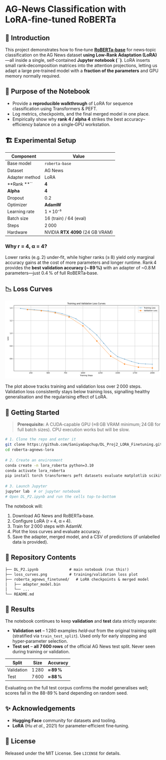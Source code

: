 # AG‑News Classification with LoRA‑fine‑tuned RoBERTa



## 📖 Introduction

This project demonstrates how to fine‑tune [**RoBERTa‑base**](https://arxiv.org/abs/1907.11692) for news‑topic classification on the AG News dataset **using Low‑Rank Adaptation (LoRA)**—all inside a single, self‑contained **Jupyter notebook (**``**)**.  LoRA inserts small rank‑decomposition matrices into the attention projections, letting us adapt a large pre‑trained model with a **fraction of the parameters** and GPU memory normally required.

## 🎯 Purpose of the Notebook

- Provide a **reproducible walkthrough** of LoRA for sequence classification using Transformers & PEFT.
- Log metrics, checkpoints, and the final merged model in one place.
- Empirically show why **rank 4 / alpha 4** strikes the best accuracy–efficiency balance on a single‑GPU workstation.

## 🏗️ Experimental Setup

| Component      | Value                                       |
| -------------- | ------------------------------------------- |
| Base model     | `roberta-base`                              |
| Dataset        | AG News                                     |
| Adapter method | LoRA                                        |
| **Rank **``    | **4**                                       |
| **Alpha**      | **4**                                       |
| Dropout        | 0.2                                         |
| Optimizer      | **AdamW**                                   |
| Learning rate  | 1 × 10⁻⁵                                    |
| Batch size     | 16 (train) / 64 (eval)                      |
| Steps          | 2 000                                       |
| Hardware       | NVIDIA **RTX 4090** (24 GB VRAM)            |

### Why **r = 4, α = 4**?

Lower ranks (e.g. 2) under‑fit, while higher ranks (≥ 8) yield only marginal accuracy gains at the cost of more parameters and longer runtime. Rank 4 provides the **best validation accuracy (\~ 89 %)** with an adapter of \~0.8 M parameters—just 0.4 % of full RoBERTa‑base.

## 📉 Loss Curves
                                                                                                                                                                                               
![Training & Validation Loss](./roberta_agnews_finetuned/loss_curves.png)

The plot above tracks training and validation loss over 2 000 steps.  Validation loss consistently stays below training loss, signalling healthy generalisation and the regularising effect of LoRA.

## 🚀 Getting Started

> **Prerequisite:** A CUDA‑capable GPU (≈8 GB VRAM minimum; 24 GB for full batch sizes).  CPU execution works but will be slow.

```bash
# 1. Clone the repo and enter it
git clone https://github.com/SaniyaGapchup/DL_Proj2_LORA_Finetuning.git
cd roberta‑agnews‑lora

# 2. Create an environment
conda create -n lora_roberta python=3.10
conda activate lora_roberta
pip install torch transformers peft datasets evaluate matplotlib scikit-learn pandas numpy jupyter

# 3. Launch Jupyter
jupyter lab  # or jupyter notebook
# Open DL_P2.ipynb and run the cells top‑to‑bottom
```

The notebook will:

1. Download AG News and RoBERTa‑base.
2. Configure LoRA (r = 4, α = 4).
3. Train for 2 000 steps with AdamW.
4. Plot the loss curves and evaluate accuracy.
5. Save the adapter, merged model, and a CSV of predictions (if unlabelled data is provided).

## 📂 Repository Contents

```
├── DL_P2.ipynb              # main notebook (run this!)
├── loss_curves.png          # training/validation loss plot
├── roberta_agnews_finetuned/   # LoRA checkpoints & merged model
│   ├── adapter_model.bin
│   └── ...
└── README.md
```

## 📝 Results

The notebook continues to keep **validation** and **test** data strictly separate:

* **Validation set** – 1 280 examples *held‑out* from the original training split (stratified via `train_test_split`).  Used only for early stopping and hyper‑parameter selection.
* **Test set** – **all 7 600 rows** of the official AG News test split.  Never seen during training or validation.

| Split | Size | Accuracy |
|-------|------|----------|
| Validation | 1 280 | **≈ 89 %** |
| Test | 7 600 | **≈ 88 %** |

Evaluating on the full test corpus confirms the model generalises well; scores fall in the 88-89 % band depending on random seed.

## ✨ Acknowledgements

- **Hugging Face** community for datasets and tooling.
- **LoRA** (Hu *et al.*, 2021) for parameter‑efficient fine‑tuning.

## 📜 License

Released under the MIT License. See `LICENSE` for details.

